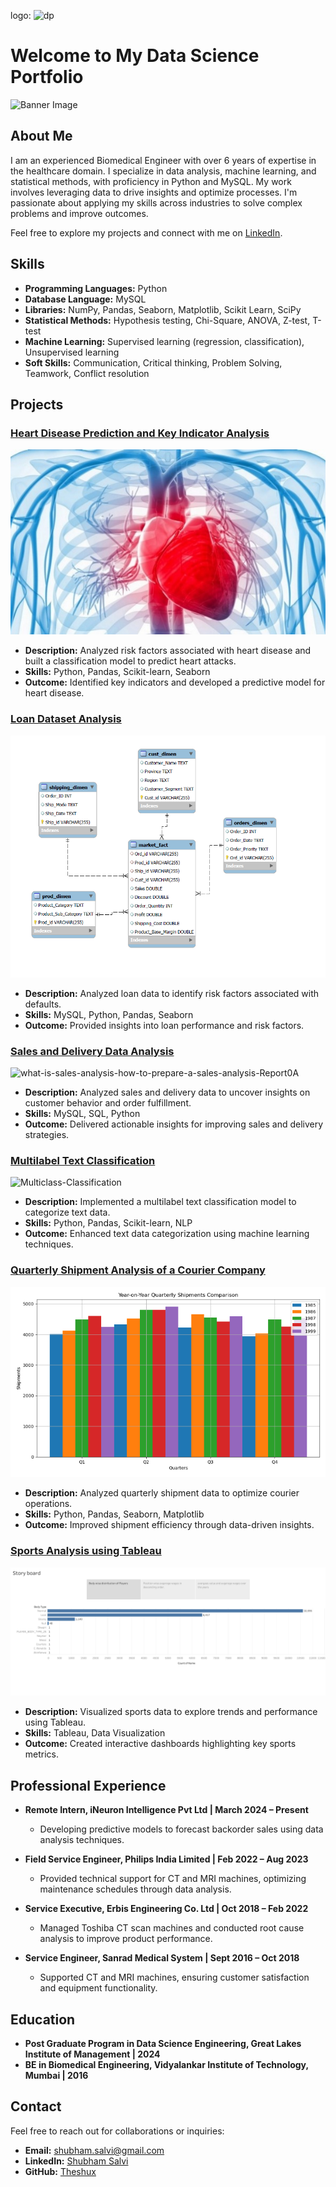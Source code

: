 logo: ![dp](https://github.com/user-attachments/assets/6ebb2cde-7c5e-4d2f-afad-e6f3f361dc0a)



# Welcome to My Data Science Portfolio

![Banner Image](https://github.com/user-attachments/assets/4b150cc6-9622-4c4a-bb94-24f103c00f6b)


## About Me
I am an experienced Biomedical Engineer with over 6 years of expertise in the healthcare domain. I specialize in data analysis, machine learning, and statistical methods, with proficiency in Python and MySQL. My work involves leveraging data to drive insights and optimize processes. I'm passionate about applying my skills across industries to solve complex problems and improve outcomes.

Feel free to explore my projects and connect with me on [LinkedIn](https://www.linkedin.com/in/shubham-salvi-19595594/).

## Skills
- **Programming Languages:** Python
- **Database Language:** MySQL
- **Libraries:** NumPy, Pandas, Seaborn, Matplotlib, Scikit Learn, SciPy
- **Statistical Methods:** Hypothesis testing, Chi-Square, ANOVA, Z-test, T-test
- **Machine Learning:** Supervised learning (regression, classification), Unsupervised learning
- **Soft Skills:** Communication, Critical thinking, Problem Solving, Teamwork, Conflict resolution

## Projects

### [Heart Disease Prediction and Key Indicator Analysis](https://github.com/Theshux/Heart-Disease-Prediction-and-Key-Indicator-Analysis)
![Heart graphics](./assets/img/heart%20attack%20indicator%20p1%201.jpg)
- **Description:** Analyzed risk factors associated with heart disease and built a classification model to predict heart attacks.
- **Skills:** Python, Pandas, Scikit-learn, Seaborn
- **Outcome:** Identified key indicators and developed a predictive model for heart disease.

### [Loan Dataset Analysis](https://github.com/Theshux/Loan_Dataset_Analysis)
![ERD](./assets/img/sql%20p1%201.png)

- **Description:** Analyzed loan data to identify risk factors associated with defaults.
- **Skills:** MySQL, Python, Pandas, Seaborn
- **Outcome:** Provided insights into loan performance and risk factors.

### [Sales and Delivery Data Analysis](https://github.com/Theshux/Sql-Sales-and-Delivery-Project)
![what-is-sales-analysis-how-to-prepare-a-sales-analysis-Report0A](https://github.com/user-attachments/assets/44d5393d-74b6-4a36-bca7-2b5f32a741c3)


- **Description:** Analyzed sales and delivery data to uncover insights on customer behavior and order fulfillment.
- **Skills:** MySQL, SQL, Python
- **Outcome:** Delivered actionable insights for improving sales and delivery strategies.

### [Multilabel Text Classification](https://github.com/Theshux/Multilable-text-classification)
<img width="300" alt="Multiclass-Classification" src="https://github.com/user-attachments/assets/2cd83a19-f4b2-42a1-890e-343e87e9ef81">


- **Description:** Implemented a multilabel text classification model to categorize text data.
- **Skills:** Python, Pandas, Scikit-learn, NLP
- **Outcome:** Enhanced text data categorization using machine learning techniques.

### [Quarterly Shipment Analysis of a Courier Company](https://github.com/Theshux/Quarterly-Shipment-Analysis-of-a-Courier-Company)
![TimeSeriesGraphs](./assets/img/time%20sereis%20p1%204.png)


- **Description:** Analyzed quarterly shipment data to optimize courier operations.
- **Skills:** Python, Pandas, Seaborn, Matplotlib
- **Outcome:** Improved shipment efficiency through data-driven insights.

### [Sports Analysis using Tableau](https://github.com/Theshux/Sports-Analysis-using-Tableau)
![dashboard](./assets/img/Story%20board.png)

- **Description:** Visualized sports data to explore trends and performance using Tableau.
- **Skills:** Tableau, Data Visualization
- **Outcome:** Created interactive dashboards highlighting key sports metrics.

## Professional Experience

- **Remote Intern, iNeuron Intelligence Pvt Ltd | March 2024 – Present**
  - Developing predictive models to forecast backorder sales using data analysis techniques.

- **Field Service Engineer, Philips India Limited | Feb 2022 – Aug 2023**
  - Provided technical support for CT and MRI machines, optimizing maintenance schedules through data analysis.

- **Service Executive, Erbis Engineering Co. Ltd | Oct 2018 – Feb 2022**
  - Managed Toshiba CT scan machines and conducted root cause analysis to improve product performance.

- **Service Engineer, Sanrad Medical System | Sept 2016 – Oct 2018**
  - Supported CT and MRI machines, ensuring customer satisfaction and equipment functionality.

## Education

- **Post Graduate Program in Data Science Engineering, Great Lakes Institute of Management | 2024**
- **BE in Biomedical Engineering, Vidyalankar Institute of Technology, Mumbai | 2016**

## Contact
Feel free to reach out for collaborations or inquiries:
- **Email:** shubham.salvi@gmail.com
- **LinkedIn:** [Shubham Salvi](https://www.linkedin.com/in/shubham-salvi-19595594/)
- **GitHub:** [Theshux](https://github.com/Theshux)

